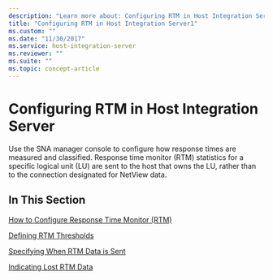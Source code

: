 ```yaml
---
description: "Learn more about: Configuring RTM in Host Integration Server"
title: "Configuring RTM in Host Integration Server1"
ms.custom: ""
ms.date: "11/30/2017"
ms.service: host-integration-server
ms.reviewer: ""
ms.suite: ""
ms.topic: concept-article
---
```

# Configuring RTM in Host Integration Server
Use the SNA manager console to configure how response times are measured and classified. Response time monitor (RTM) statistics for a specific logical unit (LU) are sent to the host that owns the LU, rather than to the connection designated for NetView data.  
  
## In This Section  
 [How to Configure Response Time Monitor (RTM)](../core/how-to-configure-response-time-monitor-rtm-2.md)  
  
 [Defining RTM Thresholds](../core/defining-rtm-thresholds2.md)  
  
 [Specifying When RTM Data is Sent](../core/specifying-when-rtm-data-is-sent1.md)  
  
 [Indicating Lost RTM Data](../core/indicating-lost-rtm-data1.md)
